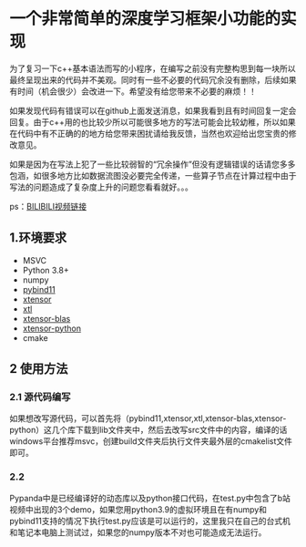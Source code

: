 # 一个非常简单的深度学习框架小功能的实现
为了复习一下c++基本语法而写的小程序，在编写之前没有完整构思到每一块所以最终呈现出来的代码并不美观。同时有一些不必要的代码冗余没有删除，后续如果有时间（机会很少）会改进一下。希望没有给您带来不必要的麻烦！！

如果发现代码有错误可以在github上面发送消息，如果我看到且有时间回复一定会回复。由于c++用的也比较少所以可能很多地方的写法可能会比较幼稚，所以如果在代码中有不正确的的地方给您带来困扰请给我反馈，当然也欢迎给出您宝贵的修改意见。

如果是因为在写法上犯了一些比较弱智的“冗余操作”但没有逻辑错误的话请您多多包涵，如很多地方比如数据流图没必要完全传递，一些算子节点在计算过程中由于写法的问题造成了复杂度上升的问题您看看就好。。。

ps：[BILIBILI视频链接](https://www.bilibili.com/video/BV1Q24y1g7oj/?spm_id_from=333.337.search-card.all.click&vd_source=f817c0e82770e849e62c360c6d27fc4c)
## 1.环境要求

* MSVC
* Python 3.8+
* numpy
* [pybind11](https://github.com/pybind/pybind11)
* [xtensor](https://github.com/xtensor-stack/xtensor-blas)
* [xtl](https://github.com/xtensor-stack/xtl)
* [xtensor-blas](https://github.com/xtensor-stack/xtensor-blas)
* [xtensor-python](https://github.com/xtensor-stack/xtensor-python)
* cmake
## 2 使用方法
### 2.1 源代码编写
如果想改写源代码，可以首先将（pybind11,xtensor,xtl,xtensor-blas,xtensor-python）这几个库下载到lib文件夹中，然后去改写src文件中的内容，编译的话windows平台推荐msvc，创建build文件夹后执行文件夹最外层的cmakelist文件即可。
### 2.2
Pypanda中是已经编译好的动态库以及python接口代码，在test.py中包含了b站视频中出现的3个demo，如果您用python3.9的虚拟环境且在有numpy和pybind11支持的情况下执行test.py应该是可以运行的，这里我只在自己的台式机和笔记本电脑上测试过，如果您的numpy版本不对也可能造成无法运行。

